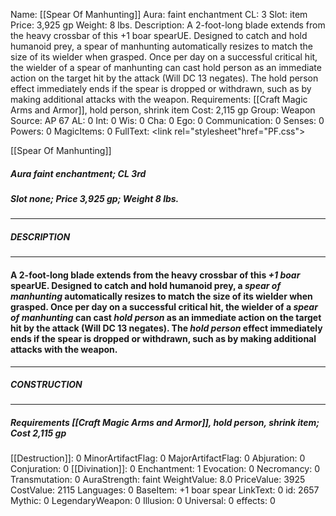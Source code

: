 Name: [[Spear Of Manhunting]]
Aura: faint enchantment
CL: 3
Slot: item
Price: 3,925 gp
Weight: 8 lbs.
Description: A 2-foot-long blade extends from the heavy crossbar of this +1 boar spearUE. Designed to catch and hold humanoid prey, a spear of manhunting automatically resizes to match the size of its wielder when grasped. Once per day on a successful critical hit, the wielder of a spear of manhunting can cast hold person as an immediate action on the target hit by the attack (Will DC 13 negates). The hold person effect immediately ends if the spear is dropped or withdrawn, such as by making additional attacks with the weapon.
Requirements: [[Craft Magic Arms and Armor]], hold person, shrink item
Cost: 2,115 gp
Group: Weapon
Source: AP 67
AL: 0
Int: 0
Wis: 0
Cha: 0
Ego: 0
Communication: 0
Senses: 0
Powers: 0
MagicItems: 0
FullText: <link rel="stylesheet"href="PF.css"><div class="heading"><p class="alignleft">[[Spear Of Manhunting]]</p><div style="clear: both;"></div></div><div><h5><b>Aura </b>faint enchantment; <b>CL </b>3rd</h5><h5><b>Slot </b>none; <b>Price </b>3,925 gp; <b>Weight </b>8 lbs.</h5></div><hr/><div><h5><b>DESCRIPTION</b></h5></div><hr/><div><h4><p>A 2-foot-long blade extends from the heavy crossbar of this <i>+1 boar</i> spearUE. Designed to catch and hold humanoid prey, a <i>spear of manhunting</i> automatically resizes to match the size of its wielder when grasped. Once per day on a successful critical hit, the wielder of a <i>spear of manhunting</i> can cast <i>hold person</i> as an immediate action on the target hit by the attack (Will DC 13 negates). The <i>hold person</i> effect immediately ends if the spear is dropped or withdrawn, such as by making additional attacks with the weapon.</p></h4></div><hr/><div><h5><b>CONSTRUCTION</b></h5></div><hr/><div><h5><b>Requirements </b>[[Craft Magic Arms and Armor]], <i>hold person</i>, <i>shrink item</i>; <b>Cost </b>2,115 gp</h5></div>
[[Destruction]]: 0
MinorArtifactFlag: 0
MajorArtifactFlag: 0
Abjuration: 0
Conjuration: 0
[[Divination]]: 0
Enchantment: 1
Evocation: 0
Necromancy: 0
Transmutation: 0
AuraStrength: faint
WeightValue: 8.0
PriceValue: 3925
CostValue: 2115
Languages: 0
BaseItem: +1 boar spear
LinkText: 0
id: 2657
Mythic: 0
LegendaryWeapon: 0
Illusion: 0
Universal: 0
effects: 0
